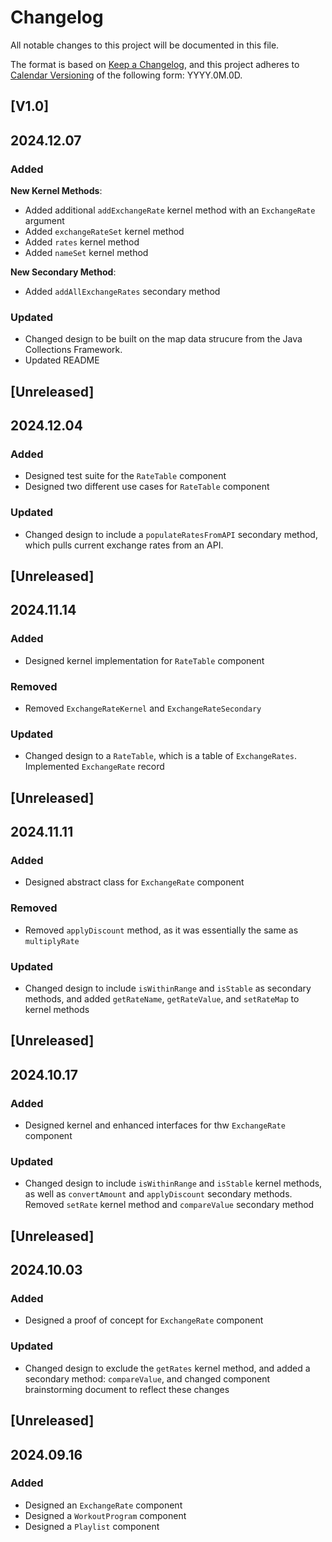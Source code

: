# Changelog

All notable changes to this project will be documented in this file.

The format is based on [Keep a Changelog](https://keepachangelog.com/en/1.1.0/),
and this project adheres to [Calendar Versioning](https://calver.org/) of
the following form: YYYY.0M.0D.

## [V1.0]

## 2024.12.07

### Added

**New Kernel Methods**:
- Added additional `addExchangeRate` kernel method with an `ExchangeRate` argument
- Added `exchangeRateSet` kernel method
- Added `rates` kernel method
- Added `nameSet` kernel method

**New Secondary Method**:
- Added `addAllExchangeRates` secondary method

### Updated

- Changed design to be built on the map data strucure from the Java Collections Framework.
- Updated README


## [Unreleased]

## 2024.12.04

### Added

- Designed test suite for the `RateTable` component
- Designed two different use cases for `RateTable` component

### Updated

- Changed design to include a `populateRatesFromAPI` secondary method, which pulls current exchange rates from an API.


## [Unreleased]

## 2024.11.14

### Added

- Designed kernel implementation for `RateTable` component

### Removed

- Removed `ExchangeRateKernel` and `ExchangeRateSecondary`

### Updated

- Changed design to a `RateTable`, which is a table of `ExchangeRates`. Implemented `ExchangeRate` record


## [Unreleased]

## 2024.11.11

### Added

- Designed abstract class for `ExchangeRate` component

### Removed

- Removed `applyDiscount` method, as it was essentially the same as `multiplyRate`

### Updated

- Changed design to include `isWithinRange` and `isStable` as secondary methods, and added `getRateName`, `getRateValue`, and `setRateMap` to kernel methods


## [Unreleased]

## 2024.10.17

### Added

- Designed kernel and enhanced interfaces for thw `ExchangeRate` component

### Updated

- Changed design to include `isWithinRange` and `isStable` kernel methods, as well as `convertAmount` and `applyDiscount` secondary methods. Removed `setRate` kernel method and `compareValue` secondary method


## [Unreleased]

## 2024.10.03

### Added

- Designed a proof of concept for `ExchangeRate` component

### Updated

- Changed design to exclude the `getRates` kernel method, and added a secondary method: `compareValue`, and changed component brainstorming document to reflect these changes


## [Unreleased]

## 2024.09.16

### Added

- Designed an `ExchangeRate` component
- Designed a `WorkoutProgram` component
- Designed a `Playlist` component
